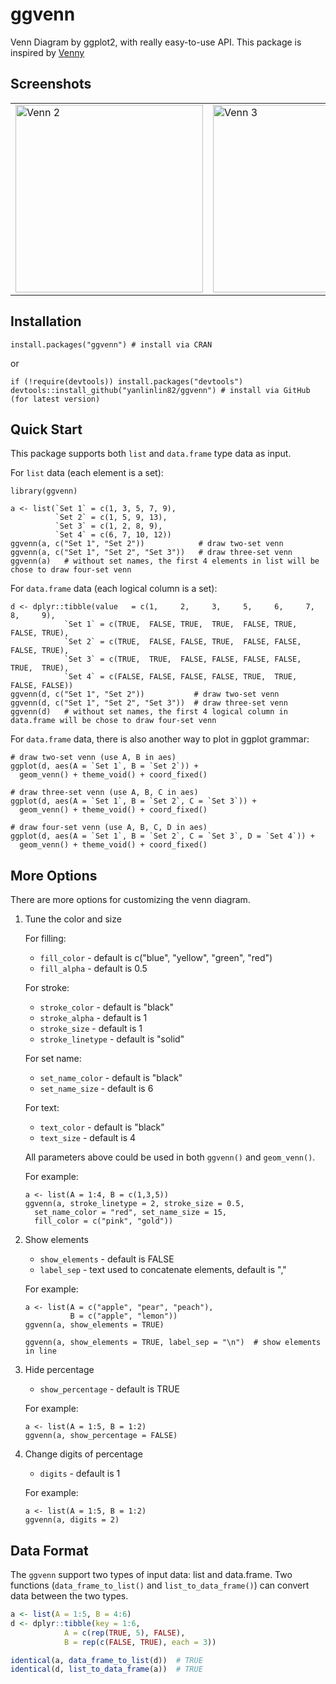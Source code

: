 # ggvenn

Venn Diagram by ggplot2, with really easy-to-use API. This package is inspired by [Venny](http://bioinfogp.cnb.csic.es/tools/venny/index.html)

## Screenshots

<table width="100%"><tr>
<td><img width="300" height="300" src="man/figures/venn-2.svg" alt="Venn 2"></td>
<td><img width="300" height="300" src="man/figures/venn-3.svg" alt="Venn 3"></td>
<td><img width="300" height="300" src="man/figures/venn-4.svg" alt="Venn 4"></td>
</tr></table>

## Installation

```{r}
install.packages("ggvenn") # install via CRAN
```

or

```{r}
if (!require(devtools)) install.packages("devtools")
devtools::install_github("yanlinlin82/ggvenn") # install via GitHub (for latest version)
```

## Quick Start

This package supports both `list` and `data.frame` type data as input.

For `list` data (each element is a set):

```{r}
library(ggvenn)

a <- list(`Set 1` = c(1, 3, 5, 7, 9),
          `Set 2` = c(1, 5, 9, 13),
          `Set 3` = c(1, 2, 8, 9),
          `Set 4` = c(6, 7, 10, 12))
ggvenn(a, c("Set 1", "Set 2"))            # draw two-set venn
ggvenn(a, c("Set 1", "Set 2", "Set 3"))   # draw three-set venn
ggvenn(a)   # without set names, the first 4 elements in list will be chose to draw four-set venn
```

For `data.frame` data (each logical column is a set):

```{r}
d <- dplyr::tibble(value   = c(1,     2,     3,     5,     6,     7,     8,     9),
            `Set 1` = c(TRUE,  FALSE, TRUE,  TRUE,  FALSE, TRUE,  FALSE, TRUE),
            `Set 2` = c(TRUE,  FALSE, FALSE, TRUE,  FALSE, FALSE, FALSE, TRUE),
            `Set 3` = c(TRUE,  TRUE,  FALSE, FALSE, FALSE, FALSE, TRUE,  TRUE),
            `Set 4` = c(FALSE, FALSE, FALSE, FALSE, TRUE,  TRUE,  FALSE, FALSE))
ggvenn(d, c("Set 1", "Set 2"))           # draw two-set venn
ggvenn(d, c("Set 1", "Set 2", "Set 3"))  # draw three-set venn
ggvenn(d)   # without set names, the first 4 logical column in data.frame will be chose to draw four-set venn
```

For `data.frame` data, there is also another way to plot in ggplot grammar:

```{r}
# draw two-set venn (use A, B in aes)
ggplot(d, aes(A = `Set 1`, B = `Set 2`)) +
  geom_venn() + theme_void() + coord_fixed()

# draw three-set venn (use A, B, C in aes)
ggplot(d, aes(A = `Set 1`, B = `Set 2`, C = `Set 3`)) +
  geom_venn() + theme_void() + coord_fixed()

# draw four-set venn (use A, B, C, D in aes)
ggplot(d, aes(A = `Set 1`, B = `Set 2`, C = `Set 3`, D = `Set 4`)) +
  geom_venn() + theme_void() + coord_fixed()
```

## More Options

There are more options for customizing the venn diagram.

1. Tune the color and size

    For filling:
    
    * `fill_color` - default is c("blue", "yellow", "green", "red")
    * `fill_alpha` - default is 0.5
    
    For stroke:
    
    * `stroke_color` - default is "black"
    * `stroke_alpha` - default is 1
    * `stroke_size` - default is 1
    * `stroke_linetype` - default is "solid"

    For set name:
    
    * `set_name_color` - default is "black"
    * `set_name_size` - default is 6

    For text:
    
    * `text_color` - default is "black"
    * `text_size` - default is 4

    All parameters above could be used in both `ggvenn()` and `geom_venn()`.
    
    For example:
    
    ```{r}
    a <- list(A = 1:4, B = c(1,3,5))
    ggvenn(a, stroke_linetype = 2, stroke_size = 0.5,
      set_name_color = "red", set_name_size = 15,
      fill_color = c("pink", "gold"))
    ```

2. Show elements

    * `show_elements` - default is FALSE
    * `label_sep` - text used to concatenate elements, default is ","
    
    For example:
    
    ```{r}
    a <- list(A = c("apple", "pear", "peach"),
              B = c("apple", "lemon"))
    ggvenn(a, show_elements = TRUE)
    
    ggvenn(a, show_elements = TRUE, label_sep = "\n")  # show elements in line
    ```

3. Hide percentage

    * `show_percentage` - default is TRUE

    For example:
    
    ```{r}
    a <- list(A = 1:5, B = 1:2)
    ggvenn(a, show_percentage = FALSE)
    ```

4. Change digits of percentage

    * `digits` - default is 1

    For example:
    
    ```{r}
    a <- list(A = 1:5, B = 1:2)
    ggvenn(a, digits = 2)
    ```

## Data Format

The `ggvenn` support two types of input data: list and data.frame. Two functions (`data_frame_to_list()` and `list_to_data_frame()`) can convert data between the two types.

```r
a <- list(A = 1:5, B = 4:6)
d <- dplyr::tibble(key = 1:6,
            A = c(rep(TRUE, 5), FALSE),
            B = rep(c(FALSE, TRUE), each = 3))

identical(a, data_frame_to_list(d))  # TRUE
identical(d, list_to_data_frame(a))  # TRUE
```
